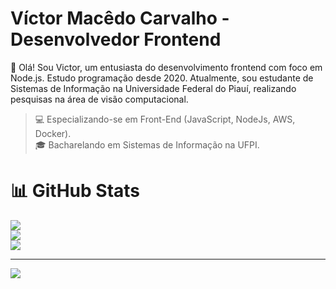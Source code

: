 # Víctor Macêdo Carvalho - Desenvolvedor Frontend

👋 Olá! Sou Victor, um entusiasta do desenvolvimento frontend com foco em Node.js. Estudo programação desde 2020. Atualmente, sou estudante de Sistemas de Informação na Universidade Federal do Piauí, realizando pesquisas na área de visão computacional.
<br>

> 💻 Especializando-se em Front-End (JavaScript, NodeJs, AWS, Docker).<br>
> 🎓 Bacharelando em Sistemas de Informação na UFPI.<br>

# 📊 GitHub Stats
![](https://github-readme-stats.vercel.app/api?username=nomevict&theme=dark&hide_border=false&include_all_commits=false&count_private=false)<br/>
![](https://github-readme-streak-stats.herokuapp.com/?user=nomevict&theme=dark&hide_border=false)<br/>
![](https://github-readme-stats.vercel.app/api/top-langs/?username=nomevict&theme=dark&hide_border=false&include_all_commits=false&count_private=false&layout=compact)

---
[![](https://visitcount.itsvg.in/api?id=nomevict&icon=0&color=0)](https://visitcount.itsvg.in)

<!-- Proudly created with GPRM ( https://gprm.itsvg.in ) -->
